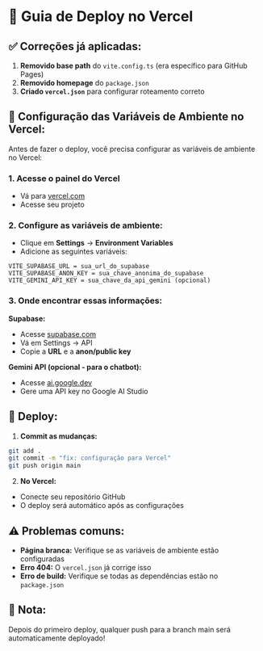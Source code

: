 # 🚀 Guia de Deploy no Vercel

## ✅ Correções já aplicadas:

1. **Removido base path** do `vite.config.ts` (era específico para GitHub Pages)
2. **Removido homepage** do `package.json` 
3. **Criado `vercel.json`** para configurar roteamento correto

## 🔧 Configuração das Variáveis de Ambiente no Vercel:

Antes de fazer o deploy, você precisa configurar as variáveis de ambiente no Vercel:

### 1. Acesse o painel do Vercel
- Vá para [vercel.com](https://vercel.com)
- Acesse seu projeto

### 2. Configure as variáveis de ambiente:
- Clique em **Settings** → **Environment Variables**
- Adicione as seguintes variáveis:

```
VITE_SUPABASE_URL = sua_url_do_supabase
VITE_SUPABASE_ANON_KEY = sua_chave_anonima_do_supabase
VITE_GEMINI_API_KEY = sua_chave_da_api_gemini (opcional)
```

### 3. Onde encontrar essas informações:

**Supabase:**
- Acesse [supabase.com](https://supabase.com)
- Vá em Settings → API
- Copie a **URL** e a **anon/public key**

**Gemini API (opcional - para o chatbot):**
- Acesse [ai.google.dev](https://ai.google.dev)
- Gere uma API key no Google AI Studio

## 🎯 Deploy:

1. **Commit as mudanças:**
```bash
git add .
git commit -m "fix: configuração para Vercel"
git push origin main
```

2. **No Vercel:**
- Conecte seu repositório GitHub
- O deploy será automático após as configurações

## ⚠️ Problemas comuns:

- **Página branca:** Verifique se as variáveis de ambiente estão configuradas
- **Erro 404:** O `vercel.json` já corrige isso
- **Erro de build:** Verifique se todas as dependências estão no `package.json`

## 📝 Nota:
Depois do primeiro deploy, qualquer push para a branch main será automaticamente deployado! 